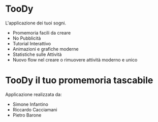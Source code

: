 # TooDy
L'applicazione dei tuoi sogni.

- Promemoria facili da creare
- No Pubblicità
- Tutorial Interattivo
- Animazioni e grafiche moderne
- Statistiche sulle Attività
- Nuovo flow nel creare o rimuovere attività moderno e unico

# TooDy il tuo promemoria tascabile

Applicazione realizzata da:
- Simone Infantino
- Riccardo Cacciamani
- Pietro Barone
